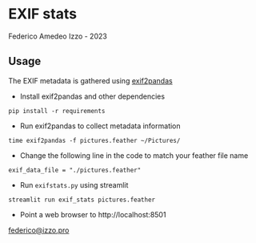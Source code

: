 # EXIF stats

Federico Amedeo Izzo - 2023

## Usage
The EXIF metadata is gathered using [exif2pandas](https://github.com/Visgean/exif2pandas)
* Install exif2pandas and other dependencies
```
pip install -r requirements
```
* Run exif2pandas to collect metadata information
```
time exif2pandas -f pictures.feather ~/Pictures/
```
* Change the following line in the code to match your feather file name
```
exif_data_file = "./pictures.feather"
```
* Run `exifstats.py` using streamlit
```
streamlit run exif_stats pictures.feather
```
* Point a web browser to http://localhost:8501

federico@izzo.pro
